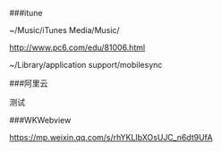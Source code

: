 ###itune

~/Music/iTunes Media/Music/


http://www.pc6.com/edu/81006.html

~/Library/application support/mobilesync

###阿里云

测试

###WKWebview

https://mp.weixin.qq.com/s/rhYKLIbXOsUJC_n6dt9UfA



